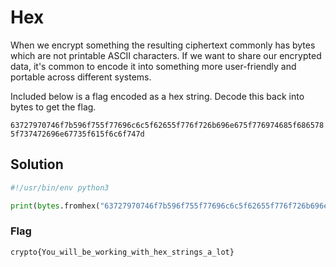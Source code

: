 # Hex

When we encrypt something the resulting ciphertext commonly has bytes which are not printable ASCII characters. If we want to share our encrypted data, it's common to encode it into something more user-friendly and portable across different systems.

Included below is a flag encoded as a hex string. Decode this back into bytes to get the flag.

`63727970746f7b596f755f77696c6c5f62655f776f726b696e675f776974685f6865785f737472696e67735f615f6c6f747d`

## Solution

```py
#!/usr/bin/env python3

print(bytes.fromhex("63727970746f7b596f755f77696c6c5f62655f776f726b696e675f776974685f6865785f737472696e67735f615f6c6f747d"))
```

### Flag

`crypto{You_will_be_working_with_hex_strings_a_lot}`
